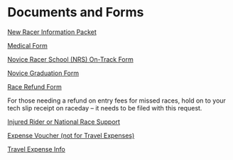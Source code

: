 # Documents and Forms

[New Racer Information Packet](/downloads/2020-New-Racer-Info-Packet.pdf)

[Medical Form](/downloads/2021-WMRRA-Medical-Info-Form.pdf)

[Novice Racer School (NRS) On-Track Form](/downloads/2020-WMRRA-NRS-On-Track-Form.pdf)

[Novice Graduation Form](/downloads/2021-Novice-Graduation-Form.pdf)

[Race Refund Form](/downloads/refundform.pdf)

For those needing a refund on entry fees for missed races, hold on to your tech slip receipt on raceday – it needs to be filed with this request.

[Injured Rider or National Race Support](/downloads/InjuredRider_NationalRaceSupport.pdf)

[Expense Voucher (not for Travel Expenses)](/downloads/expensevoucher.pdf)

<!-- [Travel Expense Info](/downloads/WMRRA-TRAVEL-EXPENSES-REIMBURSEMENT-POLICY.txt) -->
[Travel Expense Info](/downloads/WMRRA-Expense-Voucher-Form.pdf)